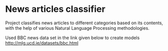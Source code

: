 # News articles classifier

Project classifies news articles to different categories based on its contents, with the help of various Natural Language Processing methodologies.

Used BBC news data set in the link given below to create models
http://mlg.ucd.ie/datasets/bbc.html

